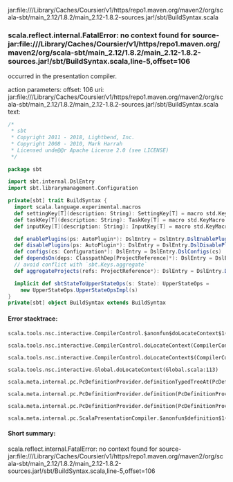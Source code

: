 jar:file://<HOME>/Library/Caches/Coursier/v1/https/repo1.maven.org/maven2/org/scala-sbt/main_2.12/1.8.2/main_2.12-1.8.2-sources.jar!/sbt/BuildSyntax.scala
### scala.reflect.internal.FatalError: no context found for source-jar:file://<HOME>/Library/Caches/Coursier/v1/https/repo1.maven.org/maven2/org/scala-sbt/main_2.12/1.8.2/main_2.12-1.8.2-sources.jar!/sbt/BuildSyntax.scala,line-5,offset=106

occurred in the presentation compiler.

action parameters:
offset: 106
uri: jar:file://<HOME>/Library/Caches/Coursier/v1/https/repo1.maven.org/maven2/org/scala-sbt/main_2.12/1.8.2/main_2.12-1.8.2-sources.jar!/sbt/BuildSyntax.scala
text:
```scala
/*
 * sbt
 * Copyright 2011 - 2018, Lightbend, Inc.
 * Copyright 2008 - 2010, Mark Harrah
 * Licensed unde@@r Apache License 2.0 (see LICENSE)
 */

package sbt

import sbt.internal.DslEntry
import sbt.librarymanagement.Configuration

private[sbt] trait BuildSyntax {
  import scala.language.experimental.macros
  def settingKey[T](description: String): SettingKey[T] = macro std.KeyMacro.settingKeyImpl[T]
  def taskKey[T](description: String): TaskKey[T] = macro std.KeyMacro.taskKeyImpl[T]
  def inputKey[T](description: String): InputKey[T] = macro std.KeyMacro.inputKeyImpl[T]

  def enablePlugins(ps: AutoPlugin*): DslEntry = DslEntry.DslEnablePlugins(ps)
  def disablePlugins(ps: AutoPlugin*): DslEntry = DslEntry.DslDisablePlugins(ps)
  def configs(cs: Configuration*): DslEntry = DslEntry.DslConfigs(cs)
  def dependsOn(deps: ClasspathDep[ProjectReference]*): DslEntry = DslEntry.DslDependsOn(deps)
  // avoid conflict with `sbt.Keys.aggregate`
  def aggregateProjects(refs: ProjectReference*): DslEntry = DslEntry.DslAggregate(refs)

  implicit def sbtStateToUpperStateOps(s: State): UpperStateOps =
    new UpperStateOps.UpperStateOpsImpl(s)
}
private[sbt] object BuildSyntax extends BuildSyntax

```



#### Error stacktrace:

```
scala.tools.nsc.interactive.CompilerControl.$anonfun$doLocateContext$1(CompilerControl.scala:100)
	scala.tools.nsc.interactive.CompilerControl.doLocateContext(CompilerControl.scala:100)
	scala.tools.nsc.interactive.CompilerControl.doLocateContext$(CompilerControl.scala:99)
	scala.tools.nsc.interactive.Global.doLocateContext(Global.scala:113)
	scala.meta.internal.pc.PcDefinitionProvider.definitionTypedTreeAt(PcDefinitionProvider.scala:151)
	scala.meta.internal.pc.PcDefinitionProvider.definition(PcDefinitionProvider.scala:68)
	scala.meta.internal.pc.PcDefinitionProvider.definition(PcDefinitionProvider.scala:16)
	scala.meta.internal.pc.ScalaPresentationCompiler.$anonfun$definition$1(ScalaPresentationCompiler.scala:321)
```
#### Short summary: 

scala.reflect.internal.FatalError: no context found for source-jar:file://<HOME>/Library/Caches/Coursier/v1/https/repo1.maven.org/maven2/org/scala-sbt/main_2.12/1.8.2/main_2.12-1.8.2-sources.jar!/sbt/BuildSyntax.scala,line-5,offset=106